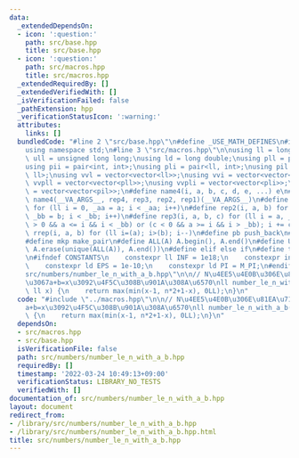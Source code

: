 ```yaml
---
data:
  _extendedDependsOn:
  - icon: ':question:'
    path: src/base.hpp
    title: src/base.hpp
  - icon: ':question:'
    path: src/macros.hpp
    title: src/macros.hpp
  _extendedRequiredBy: []
  _extendedVerifiedWith: []
  _isVerificationFailed: false
  _pathExtension: hpp
  _verificationStatusIcon: ':warning:'
  attributes:
    links: []
  bundledCode: "#line 2 \"src/base.hpp\"\n#define _USE_MATH_DEFINES\n#include <bits/stdc++.h>\n\
    using namespace std;\n#line 3 \"src/macros.hpp\"\n\nusing ll = long long;\nusing\
    \ ull = unsigned long long;\nusing ld = long double;\nusing pll = pair<ll, ll>;\n\
    using pii = pair<int, int>;\nusing pli = pair<ll, int>;\nusing pil = pair<int,\
    \ ll>;\nusing vvl = vector<vector<ll>>;\nusing vvi = vector<vector<int>>;\nusing\
    \ vvpll = vector<vector<pll>>;\nusing vvpli = vector<vector<pli>>;\nusing vvpil\
    \ = vector<vector<pil>>;\n#define name4(i, a, b, c, d, e, ...) e\n#define rep(...)\
    \ name4(__VA_ARGS__, rep4, rep3, rep2, rep1)(__VA_ARGS__)\n#define rep1(i, a)\
    \ for (ll i = 0, _aa = a; i < _aa; i++)\n#define rep2(i, a, b) for (ll i = a,\
    \ _bb = b; i < _bb; i++)\n#define rep3(i, a, b, c) for (ll i = a, _bb = b; (c\
    \ > 0 && a <= i && i < _bb) or (c < 0 && a >= i && i > _bb); i += c)\n#define\
    \ rrep(i, a, b) for (ll i=(a); i>(b); i--)\n#define pb push_back\n#define eb emplace_back\n\
    #define mkp make_pair\n#define ALL(A) A.begin(), A.end()\n#define UNIQUE(A) sort(ALL(A)),\
    \ A.erase(unique(ALL(A)), A.end())\n#define elif else if\n#define tostr to_string\n\
    \n#ifndef CONSTANTS\n    constexpr ll INF = 1e18;\n    constexpr int MOD = 1000000007;\n\
    \    constexpr ld EPS = 1e-10;\n    constexpr ld PI = M_PI;\n#endif\n#line 2 \"\
    src/numbers/number_le_n_with_a_b.hpp\"\n\n// N\u4EE5\u4E0B\u306E\u81EA\u7136\u6570\
    \u3067a+b=x\u3092\u4F5C\u308B\u901A\u308A\u6570\nll number_le_n_with_a_b(ll n,\
    \ ll x) {\n    return max(min(x-1, n*2+1-x), 0LL);\n}\n"
  code: "#include \"../macros.hpp\"\n\n// N\u4EE5\u4E0B\u306E\u81EA\u7136\u6570\u3067\
    a+b=x\u3092\u4F5C\u308B\u901A\u308A\u6570\nll number_le_n_with_a_b(ll n, ll x)\
    \ {\n    return max(min(x-1, n*2+1-x), 0LL);\n}\n"
  dependsOn:
  - src/macros.hpp
  - src/base.hpp
  isVerificationFile: false
  path: src/numbers/number_le_n_with_a_b.hpp
  requiredBy: []
  timestamp: '2022-03-24 10:49:13+09:00'
  verificationStatus: LIBRARY_NO_TESTS
  verifiedWith: []
documentation_of: src/numbers/number_le_n_with_a_b.hpp
layout: document
redirect_from:
- /library/src/numbers/number_le_n_with_a_b.hpp
- /library/src/numbers/number_le_n_with_a_b.hpp.html
title: src/numbers/number_le_n_with_a_b.hpp
---
```

